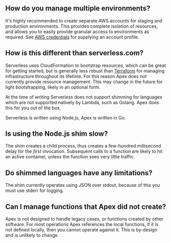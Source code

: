 
## How do you manage multiple environments?

It's highly recommended to create separate AWS accounts for staging and production environments. This provides complete isolation of resources, and allows you to easily provide granular access to environments as required. See [AWS credentials](#aws-credentials) for supplying an account profile.

## How is this different than serverless.com?

Serverless uses CloudFormation to bootstrap resources, which can be great for getting started, but is generally less robust than [Terraform](https://github.com/apex/boilerplate) for managing infrastructure throughout its lifetime. For this reason Apex does not currently provide resource management. This may change in the future for light bootstrapping, likely in an optional form.

At the time of writing Serverless does not support shimming for languages which are not supported natively by Lambda, such as Golang. Apex does this for you out of the box.

Serverless is written using Node.js, Apex is written in Go.

## Is using the Node.js shim slow?

The shim creates a child process, thus creates a few-hundred millisecond delay for the _first_ invocation. Subsequent calls to a function are likely to hit an active container, unless the function sees very little traffic.

## Do shimmed languages have any limitations?

The shim currently operates using JSON over stdout, because of this you must use stderr for logging.

## Can I manage functions that Apex did not create?

Apex is not designed to handle legacy cases, or functions created by other software. For most operations Apex references the local functions, if it is not defined locally, then you cannot operate against it. This is by-design and is unlikely to change.
